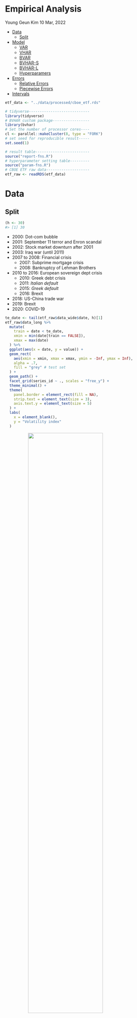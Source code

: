 Empirical Analysis
================
Young Geun Kim
10 Mar, 2022

-   [Data](#data)
    -   [Split](#split)
-   [Model](#model)
    -   [VAR](#var)
    -   [VHAR](#vhar)
    -   [BVAR](#bvar)
    -   [BVHAR-S](#bvhar-s)
    -   [BVHAR-L](#bvhar-l)
    -   [Hyperparamers](#hyperparamers)
-   [Errors](#errors)
    -   [Relative Errors](#relative-errors)
    -   [Piecewise Errors](#piecewise-errors)
-   [Intervals](#intervals)

``` r
etf_data <- "../data/processed/cboe_etf.rds"
```

``` r
# tidyverse----------------------------
library(tidyverse)
# BVHAR custom package-----------------
library(bvhar)
# Set the number of processor cores----
cl <- parallel::makeCluster(8, type = "FORK")
# set seed for reproducible result-----
set.seed(1)
```

``` r
# result table-------------------------
source("report-fns.R")
# hyperparameter setting table---------
source("param-fns.R")
# CBOE ETF raw data--------------------
etf_raw <- readRDS(etf_data)
```

# Data

## Split

``` r
(h <- 30)
#> [1] 30
```

-   2000: Dot-com bubble
-   2001: September 11 terror and Enron scandal
-   2002: Stock market downturn after 2001
-   2003: Iraq war (until 2011)
-   2007 to 2008: Financial crisis
    -   2007: Subprime mortgage crisis
    -   2008: Bankruptcy of Lehman Brothers
-   2010 to 2016: European sovereign dept crisis
    -   2010: Greek debt crisis
    -   2011: *Italian default*
    -   2015: *Greek default*
    -   2016: Brexit
-   2018: US-China trade war
-   2019: Brexit
-   2020: COVID-19

``` r
te_date <- tail(etf_raw$data_wide$date, h)[1]
etf_raw$data_long %>% 
  mutate(
    train = date < te_date,
    xmin = min(date[train == FALSE]),
    xmax = max(date)
  ) %>% 
  ggplot(aes(x = date, y = value)) +
  geom_rect(
    aes(xmin = xmin, xmax = xmax, ymin = -Inf, ymax = Inf),
    alpha = .7,
    fill = "grey" # test set
  ) +
  geom_path() +
  facet_grid(series_id ~ ., scales = "free_y") +
  theme_minimal() +
  theme(
    panel.border = element_rect(fill = NA),
    strip.text = element_text(size = 3),
    axis.text.y = element_text(size = 5)
  ) +
  labs(
    x = element_blank(),
    y = "Volatility index"
  )
```

<img src="../output/figs/analysis-dataplot-1.png" width="70%" style="display: block; margin: auto;" />

``` r
etf_split <- divide_ts(etf_vix, h)
etf_train <- etf_split$train
etf_test <- etf_split$test
```

# Model

## VAR

``` r
choose_var(etf_train, lag_max = 10)
#> $ic
#>      AIC     BIC      HQ     FPE
#> 1  -1.39 -0.9015 -1.2050 -1.2050
#> 2  -1.40 -0.4632 -1.0403 -1.0403
#> 3  -1.43 -0.0467 -0.8979 -0.8979
#> 4  -1.37  0.4529 -0.6729 -0.6729
#> 5  -1.35  0.9208 -0.4801 -0.4801
#> 6  -1.32  1.3935 -0.2829 -0.2829
#> 7  -1.30  1.8662 -0.0864 -0.0864
#> 8  -1.28  2.3290  0.0999  0.0999
#> 9  -1.20  2.8602  0.3542  0.3542
#> 10 -1.17  3.3427  0.5592  0.5592
#> 
#> $min_lag
#> AIC BIC  HQ FPE 
#>   3   1   1   1
```

``` r
(var_lag <- 3)
#> [1] 3
```

``` r
fit_var <- var_lm(etf_train, var_lag)
```

## VHAR

``` r
fit_vhar <- vhar_lm(etf_train)
```

## BVAR

``` r
(bvar_lag <- var_lag)
#> [1] 3
```

``` r
n_asset <- ncol(etf_train)
bvar_init <- set_bvar(
  sigma = apply(etf_train, 2, sd),
  lambda = .2,
  delta = rep(.1, n_asset)
)
```

``` r
(bvar_optim <- choose_bvar(
  bvar_init, 
  lower = c(
    rep(1, n_asset), # sigma
    1e-4, # lambda
    rep(1e-2, n_asset) # delta
  ), 
  upper = c(
    rep(15, n_asset), # sigma
    Inf, # lambda
    rep(1, n_asset) # delta
  ), 
  y = etf_train, 
  p = bvar_lag, 
  include_mean = TRUE,
  parallel = list(cl = cl, forward = FALSE, loginfo = FALSE)
))
#> Model Specification for BVAR
#> 
#> Parameters: Coefficent matrice and Covariance matrix
#> Prior: Minnesota
#> # Type '?bvar_minnesota' in the console for some help.
#> ========================================================
#> 
#> Setting for 'sigma':
#>   GVZCLS    OVXCLS  VXFXICLS  VXEEMCLS  VXSLVCLS    EVZCLS  VXXLECLS  VXGDXCLS  
#>     1.89      6.11      2.49      1.80      4.23      1.30      1.94      5.47  
#> VXEWZCLS  
#>     5.74  
#> 
#> Setting for 'lambda':
#>         
#> 0.0279  
#> 
#> Setting for 'delta':
#>                                                                
#> 0.895  0.976  0.931  0.947  0.881  0.966  0.965  0.943  0.970  
#> 
#> Setting for 'eps':
#> [1]  1e-04
```

``` r
fit_bvar <- bvar_optim$fit
```

## BVHAR-S

``` r
bvhar_init <- set_bvhar(
  sigma = apply(etf_train, 2, sd),
  lambda = .2,
  delta = rep(.1, n_asset)
)
```

``` r
(bvhar_var_optim <- choose_bvhar(
  bvhar_init, 
  lower = c(
    rep(1, n_asset), # sigma
    1e-4, # lambda
    rep(1e-2, n_asset) # delta
  ), 
  upper = c(
    rep(15, n_asset), # sigma
    Inf, # lambda
    rep(1, n_asset) # delta
  ), 
  y = etf_train, 
  har = c(5, 22),
  include_mean = TRUE,
  parallel = list(cl = cl, forward = FALSE, loginfo = FALSE)
))
#> Model Specification for BVHAR
#> 
#> Parameters: Coefficent matrice and Covariance matrix
#> Prior: MN_VAR
#> # Type '?bvhar_minnesota' in the console for some help.
#> ========================================================
#> 
#> Setting for 'sigma':
#>   GVZCLS    OVXCLS  VXFXICLS  VXEEMCLS  VXSLVCLS    EVZCLS  VXXLECLS  VXGDXCLS  
#>     2.36      4.34      2.64      2.38      3.65      1.22      2.47      4.71  
#> VXEWZCLS  
#>     5.30  
#> 
#> Setting for 'lambda':
#>         
#> 0.0332  
#> 
#> Setting for 'delta':
#>                                                                
#> 0.878  0.973  0.936  0.945  0.861  0.956  0.956  0.938  0.973  
#> 
#> Setting for 'eps':
#> [1]  1e-04
```

``` r
fit_bvhar <- bvhar_var_optim$fit
```

## BVHAR-L

``` r
bvhar_vhar_init <- set_weight_bvhar(
  sigma = apply(etf_train, 2, sd),
  lambda = .2,
  daily = rep(.1, n_asset),
  weekly = rep(.1, n_asset),
  monthly = rep(.1, n_asset)
)
```

``` r
(bvhar_vhar_optim <- choose_bvhar(
  bvhar_vhar_init, 
  lower = c(
    rep(1, n_asset), # sigma
    1e-4, # lambda
    rep(1e-2, n_asset), # daily
    rep(1e-2, n_asset), # weekly
    rep(1e-2, n_asset) # monthly
  ), 
  upper = c(
    rep(15, n_asset), # sigma
    Inf, # lambda
    rep(1, n_asset), # daily
    rep(1, n_asset), # weekly
    rep(1, n_asset) # monthly
  ), 
  y = etf_train, 
  har = c(5, 22),
  include_mean = TRUE,
  parallel = list(cl = cl, forward = FALSE, loginfo = FALSE)
))
#> Model Specification for BVHAR
#> 
#> Parameters: Coefficent matrice and Covariance matrix
#> Prior: MN_VHAR
#> # Type '?bvhar_minnesota' in the console for some help.
#> ========================================================
#> 
#> Setting for 'sigma':
#>   GVZCLS    OVXCLS  VXFXICLS  VXEEMCLS  VXSLVCLS    EVZCLS  VXXLECLS  VXGDXCLS  
#>     3.07      9.51      3.25      3.48      5.54      1.00      3.82      7.01  
#> VXEWZCLS  
#>     6.70  
#> 
#> Setting for 'lambda':
#>        
#> 1e-04  
#> 
#> Setting for 'eps':
#> [1]  1e-04
#> 
#> Setting for 'daily':
#>                                                                
#> 0.811  0.913  0.936  0.864  0.766  0.930  0.908  0.846  0.959  
#> 
#> Setting for 'weekly':
#>                                                                         
#> 0.1634  0.1569  0.0171  0.0987  0.2383  0.0100  0.0100  0.2000  0.0100  
#> 
#> Setting for 'monthly':
#>                                                                         
#> 0.2121  0.0100  0.0737  0.2057  0.2335  0.1662  0.1886  0.1019  0.0376
```

``` r
fit_bvhar_vhar <- bvhar_vhar_optim$fit
```

``` r
parallel::stopCluster(cl)
```

## Hyperparamers

# Errors

``` r
mod_list <- list(
  fit_var,
  fit_vhar,
  fit_bvar,
  fit_bvhar,
  fit_bvhar_vhar
)
# 1-step-----------
roll1 <- 
  mod_list %>% 
  parallel::mclapply(
    function(mod) {
      forecast_roll(mod, 1, etf_test)
    },
    mc.cores = 4
  )
# 5-step-----------
roll2 <- 
  mod_list %>% 
  parallel::mclapply(
    function(mod) {
      forecast_roll(mod, 5, etf_test)
    },
    mc.cores = 4
  )
# 20-step----------
roll3 <- 
  mod_list %>% 
  parallel::mclapply(
    function(mod) {
      forecast_roll(mod, 20, etf_test)
    },
    mc.cores = 4
  )
```

``` r
roll_list <- 
  parallel::mclapply(
    c(1, 5, 20),
    function(h) {
      mod_list %>% 
        lapply(
          function(mod) {
            forecast_roll(mod, h, etf_test)
          }
        )
    },
    mc.cores = 8
  )
```

## Relative Errors

``` r
get_rmafetex_tr_2(
  roll_list, 
  etf_test, 
  ahead_list = c("$h = 1$", "$h = 5$", "$h = 20$"), 
  benchmark_id = 1,
  caption = "Out-of-sample forecasting performance measures with VAR(3) as benchmark", 
  label = "losscboe"
) %>% 
  writeLines()
#> \begin{table}[H]
#> 
#> \caption{\label{tab:losscboe}Out-of-sample forecasting performance measures with VAR(3) as benchmark}
#> \centering
#> \resizebox{\linewidth}{!}{
#> \begin{tabular}[t]{c|ccc|ccc|ccc|ccc|}
#> \toprule
#> \multicolumn{1}{c}{ } & \multicolumn{3}{c}{RMAFE} & \multicolumn{3}{c}{RMSFE} & \multicolumn{3}{c}{RMAPE} & \multicolumn{3}{c}{RMASE} \\
#> \cmidrule(l{3pt}r{3pt}){2-4} \cmidrule(l{3pt}r{3pt}){5-7} \cmidrule(l{3pt}r{3pt}){8-10} \cmidrule(l{3pt}r{3pt}){11-13}
#>  & $h = 1$ & $h = 5$ & $h = 20$ & $h = 1$ & $h = 5$ & $h = 20$ & $h = 1$ & $h = 5$ & $h = 20$ & $h = 1$ & $h = 5$ & $h = 20$\\
#> \midrule
#> VHAR & \textcolor{black}{\num{.964}} & \textcolor{black}{\num{.895}} & \textcolor{black}{\num{.734}} & \textcolor{black}{\num{.943}} & \textcolor{black}{\num{.799}} & \textcolor{black}{\num{.552}} & \textcolor{black}{\num{.970}} & \textcolor{black}{\num{.891}} & \textcolor{black}{\num{.744}} & \textcolor{black}{\num{.958}} & \textcolor{black}{\num{.875}} & \textcolor{black}{\num{.737}}\\
#> \cmidrule{1-13}
#> BVAR & \textcolor{black}{\num{.943}} & \textcolor{black}{\num{.830}} & \textcolor{black}{\num{.703}} & \textcolor{black}{\num{.916}} & \textcolor{black}{\num{.737}} & \textcolor{black}{\num{.494}} & \textcolor{black}{\num{.945}} & \textcolor{black}{\num{.811}} & \textcolor{black}{\num{.718}} & \textcolor{black}{\num{.932}} & \textcolor{black}{\num{.806}} & \textcolor{black}{\num{.710}}\\
#> \cmidrule{1-13}
#> BVHAR-S & \textcolor{black}{\num{.945}} & \textcolor{black}{\num{.828}} & \textcolor{black}{\num{.681}} & \textcolor{black}{\num{.915}} & \textcolor{black}{\num{.731}} & \textcolor{black}{\num{.457}} & \textcolor{black}{\num{.947}} & \textcolor{black}{\num{.812}} & \textcolor{black}{\num{.701}} & \textcolor{black}{\num{.934}} & \textcolor{black}{\num{.806}} & \textcolor{black}{\num{.688}}\\
#> \cmidrule{1-13}
#> BVHAR-L & \textcolor{red}{\num{.937}} & \textcolor{red}{\num{.798}} & \textcolor{red}{\num{.538}} & \textcolor{red}{\num{.880}} & \textcolor{red}{\num{.679}} & \textcolor{red}{\num{.300}} & \textcolor{red}{\num{.935}} & \textcolor{red}{\num{.773}} & \textcolor{red}{\num{.531}} & \textcolor{red}{\num{.918}} & \textcolor{red}{\num{.787}} & \textcolor{red}{\num{.540}}\\
#> \bottomrule
#> \end{tabular}}
#> \end{table}
```

``` r
get_rmfe_tr(
  roll_list,
  etf_test,
  ahead_list = c("$h = 1$", "$h = 5$", "$h = 20$"),
  benchmark_id = 1
)
#>           VHAR  BVAR BVHAR-S BVHAR-L
#> $h = 1$  0.964 0.943   0.945   0.937
#> $h = 5$  0.895 0.830   0.828   0.798
#> $h = 20$ 0.734 0.703   0.681   0.538
```

``` r
get_rmfe_tr(
  roll_list,
  etf_test,
  ahead_list = c("$h = 1$", "$h = 5$", "$h = 20$"),
  benchmark_id = 1,
  error = "rmsfe"
)
#>           VHAR  BVAR BVHAR-S BVHAR-L
#> $h = 1$  0.943 0.916   0.915   0.880
#> $h = 5$  0.799 0.737   0.731   0.679
#> $h = 20$ 0.552 0.494   0.457   0.300
```

``` r
get_rmfe_tr(
  roll_list,
  etf_test,
  ahead_list = c("$h = 1$", "$h = 5$", "$h = 20$"),
  benchmark_id = 1,
  error = "mape"
)
#>           VHAR  BVAR BVHAR-S BVHAR-L
#> $h = 1$  0.970 0.945   0.947   0.935
#> $h = 5$  0.891 0.811   0.812   0.773
#> $h = 20$ 0.744 0.718   0.701   0.531
```

``` r
get_rmfe_tr(
  roll_list,
  etf_test,
  ahead_list = c("$h = 1$", "$h = 5$", "$h = 20$"),
  benchmark_id = 1,
  error = "mase"
)
#>           VHAR  BVAR BVHAR-S BVHAR-L
#> $h = 1$  0.958 0.932   0.934   0.918
#> $h = 5$  0.875 0.806   0.806   0.787
#> $h = 20$ 0.737 0.710   0.688   0.540
```

## Piecewise Errors

``` r
roll_list[[1]] %>% 
  gg_loss(
    etf_test, 
    mean_line = TRUE, 
    line_param = list(size = .3), 
    mean_param = list(alpha = .5, size = .3)
  ) +
  theme_minimal() +
  theme(
    axis.text.x = element_text(angle = -45, vjust = -1, size = 6),
    panel.border = element_rect(fill = NA),
    legend.position = "top"
  ) +
  scale_colour_viridis_d(labels = c("BVAR", "BVHAR-S", "BVHAR-L", "VAR", "VHAR"))
```

<img src="../output/figs/analysis-piecewise-error-1.png" width="70%" style="display: block; margin: auto;" />

# Intervals

``` r
pred_var <- predict(fit_var, h)
pred_vhar <- predict(fit_vhar, h)
pred_bvar <- predict(fit_bvar, h)
pred_bvhar <- predict(fit_bvhar, h)
pred_bvhar_vhar <- predict(fit_bvhar_vhar, h)
```

<!-- ```{r credplot} -->
<!-- autoplot(pred_var, x_cut = 850, ci_alpha = .8, type = "wrap") + -->
<!--   autolayer(pred_vhar, ci_alpha = .7) + -->
<!--   autolayer(pred_bvar, ci_alpha = .6) + -->
<!--   autolayer(pred_bvhar, ci_alpha = .5) + -->
<!--   autolayer(pred_bvhar_vhar, ci_alpha = .4) + -->
<!--   geom_eval(etf_test, num_train = nrow(etf_train), alpha = .5) + -->
<!--   theme_minimal() + -->
<!--   theme( -->
<!--     panel.border = element_rect(fill = NA), -->
<!--     axis.text.x = element_blank(), -->
<!--     legend.position = "top" -->
<!--   ) + -->
<!--   scale_fill_discrete(labels = c("BVAR", "BVHAR-S", "BVHAR-L", "VAR", "VHAR")) -->
<!-- ``` -->

``` r
autoplot(pred_var, x_cut = 860, ci_alpha = .8, type = "wrap") +
  autolayer(pred_vhar, ci_alpha = .7) +
  autolayer(pred_bvar, ci_alpha = .6) +
  autolayer(pred_bvhar, ci_alpha = .5) +
  autolayer(pred_bvhar_vhar, ci_alpha = .4) +
  geom_eval(etf_test, num_train = nrow(etf_train), alpha = .5) +
  theme_minimal() +
  theme(
    panel.border = element_rect(fill = NA),
    axis.text.x = element_blank(),
    legend.position = "top"
  ) +
  scale_fill_viridis_d(labels = c("BVAR", "BVHAR-S", "BVHAR-L", "VAR", "VHAR"))
```

<img src="../output/figs/analysis-credplot-1.png" width="70%" style="display: block; margin: auto;" />
